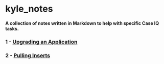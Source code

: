 # kyle_notes

#### A collection of notes written in Markdown to help with specific Case IQ tasks.

### 1 - [Upgrading an Application](https://github.com/CExKForsyth/kyle_notes/blob/main/how_to_upgrade_an_app.md)

### 2 - [Pulling Inserts](https://github.com/CExKForsyth/kyle_notes/blob/main/how_to_pull_inserts_to_local.md)

